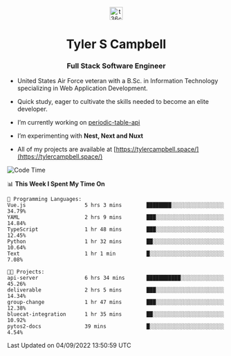 <p align="center">
<a href="https://www.linkedin.com/in/t36campbell" target="blank"><img align="center" src="https://ik.imagekit.io/t36campbell/Portfolio/linkedin.png.original_m8bbGgPh6.png" alt="t36campbell" height="30" width="30" /></a>
</p>
<h1 align="center">Tyler S Campbell</h1>
<h3 align="center">Full Stack Software Engineer</h3>

* United States Air Force veteran with a B.Sc. in Information Technology specializing in Web Application Development. 

* Quick study, eager to cultivate the skills needed to become an elite developer.

* I’m currently working on [periodic-table-api](https://github.com/t36campbell/periodic-table-api)

* I’m experimenting with **Nest, Next and Nuxt**

* All of my projects are available at [https://tylercampbell.space/](https://tylercampbell.space/)

<!--START_SECTION:waka-->
![Code Time](http://img.shields.io/badge/Code%20Time-1%2C775%20hrs%2040%20mins-blue)

📊 **This Week I Spent My Time On** 

```text
💬 Programming Languages: 
Vue.js                   5 hrs 3 mins        ████████░░░░░░░░░░░░░░░░░   34.79% 
YAML                     2 hrs 9 mins        ███░░░░░░░░░░░░░░░░░░░░░░   14.84% 
TypeScript               1 hr 48 mins        ███░░░░░░░░░░░░░░░░░░░░░░   12.45% 
Python                   1 hr 32 mins        ██░░░░░░░░░░░░░░░░░░░░░░░   10.64% 
Text                     1 hr 1 min          █░░░░░░░░░░░░░░░░░░░░░░░░   7.08%

🐱‍💻 Projects: 
api-server               6 hrs 34 mins       ███████████░░░░░░░░░░░░░░   45.26% 
deliverable              2 hrs 5 mins        ███░░░░░░░░░░░░░░░░░░░░░░   14.34% 
group-change             1 hr 47 mins        ███░░░░░░░░░░░░░░░░░░░░░░   12.38% 
bluecat-integration      1 hr 35 mins        ██░░░░░░░░░░░░░░░░░░░░░░░   10.92% 
pytos2-docs              39 mins             █░░░░░░░░░░░░░░░░░░░░░░░░   4.54%

```


 Last Updated on 04/09/2022 13:50:59 UTC
<!--END_SECTION:waka-->
